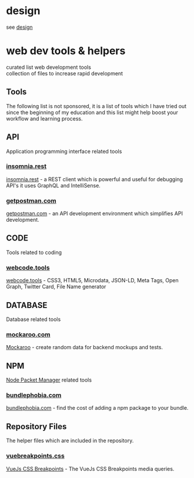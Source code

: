 # design
see [design](https://github.com/pospisk/tools-helpers/blob/master/Design.md)
# web dev tools & helpers
curated list web development tools
<br>
collection of files to increase rapid development

## Tools
The following list is not sponsored, it is a list of tools which I have tried out since the beginning of my education and this list might help boost your workflow and learning process.

## API
Application programming interface related tools

### [insomnia.rest](https://insomnia.rest/)
[insomnia.rest](https://insomnia.rest/) - a REST client which is powerful and useful for debugging API's it uses GraphQL and IntelliSense.

### [getpostman.com](https://www.getpostman.com/)
[getpostman.com](https://www.getpostman.com/) - an API development environment which simplifies API development.

## CODE
Tools related to coding

### [webcode.tools](https://webcode.tools/)
[webcode.tools](https://webcode.tools/) - CSS3, HTML5, Microdata, JSON-LD, Meta Tags, Open Graph, Twitter Card, File Name generator


## DATABASE
Database related tools

### [mockaroo.com](https://mockaroo.com/)
[Mockaroo](https://mockaroo.com/) - create random data for backend mockups and tests.

## NPM
[Node Packet Manager](https://www.npmjs.com/) related tools

### [bundlephobia.com](https://bundlephobia.com/)
[bundlephobia.com](https://bundlephobia.com/) - find the cost of adding a npm package to your bundle.

## Repository Files
The helper files which are included in the repository.

### [vuebreakpoints.css](https://github.com/pospisk/helpers/blob/master/vuebreakpoints.css)
[VueJs CSS Breakpoints](https://github.com/pospisk/helpers/blob/master/vuebreakpoints.css) - The VueJs CSS Breakpoints media queries.
